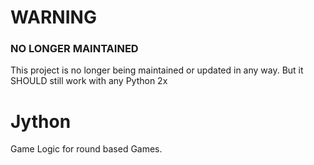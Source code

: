 # WARNING

### NO LONGER MAINTAINED

This project is no longer being maintained or updated in any way. 
But it SHOULD still work with any Python 2x

# Jython
Game Logic for round based Games.
